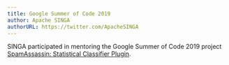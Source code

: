 ```yaml
---
title: Google Summer of Code 2019
author: Apache SINGA
authorURL: https://twitter.com/ApacheSINGA
---
```


SINGA participated in mentoring the Google Summer of Code 2019 project [SpamAssassin: Statistical Classifier Plugin](https://summerofcode.withgoogle.com/projects/#5612088771215360).
